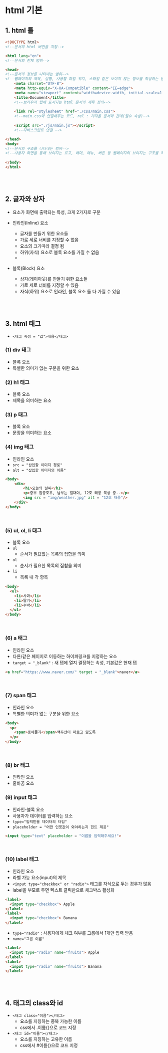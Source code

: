 # html 기본
## 1. html 틀
```html
<!DOCTYPE html>     
<!--문서의 html 버전을 지정-->

<html lang="en">    
<!--문서의 전체 범위-->

<head>      
<!--문서의 정보를 나타내는 범위-->
<!--웹페이지의 제목, 설명, 사용할 파일 위치, 스타일 같은 보이지 않는 정보를 작성하는 범위-->
    <meta charset="UTF-8">
    <meta http-equiv="X-UA-Compatible" content="IE=edge">
    <meta name="viewport" content="width=device-width, initial-scale=1.0">
    <title>Document</title>     
    <!--브라우저 탭에 표시되는 html 문서의 제목 정의-->
    
    <link rel="stylesheet" href="./css/main.css">   
    <!--main.css와 연결해주는 코드, rel : 가져올 문서와 관계(필수 속성)-->
    
    <script src="./js/main.js"></script>    
    <!--자바스크립트 연결 --> 

</head>
<body>      
<!--문서의 구조를 나타내는 범위-->
<!--사용자 화면을 통해 보여지는 로고, 헤더, 메뉴, 버튼 등 웹페이지의 보여지는 구조를 작성하는 범위-->
    
</body>
</html>
```

<br/><br/>

## 2. 글자와 상자
* 요소가 화면에 출력되는 특성, 크게 2가지로 구분


* 인라인(Inline) 요소 
  * 글자를 만들기 위한 요소들
  * 가로 세로 너비를 지정할 수 없음
  * 요소의 크기따라 결정 됨
  * 하위(자식) 요소로 블록 요소를 가질 수 없음
  * 
* 블록(Block) 요소 
  * 상자(레이아웃)를 만들기 위한 요소들
  * 가로 세로 너비를 지정할 수 있음
  * 자식(하위) 요소로 인라인, 블록 요소 둘 다 가질 수 있음


<br><br/>

## 3. html 태그
* `<태그 속성 = "값">내용</태그>`


### (1) div 태그
* 블록 요소
* 특별한 의미가 없는 구분을 위한 요소



### (2) h1 태그
* 블록 요소
* 제목을 의미하는 요소

### (3) p 태그
* 블록 요소
* 문장을 의미하는 요소

### (4) img 태그
* 인라인 요소
* `src = "삽입할 이미지 경로"`
* `alt = "삽입할 이미지의 이름"` 

```html
<body>
    <div>
        <h1>오늘의 날씨</h1>
        <p>중부 집중호우, 남부는 열대야, 12호 태풍 북상 중..</p>
        <img src = "img/weather.jpg" alt = "12호 태풍"/>
    </div>
</body>
```

<br/>

### (5) ul, ol, li 태그
* 블록 요소
* `ul`
  * 순서가 필요없는 목록의 집합을 의미
* `ol`
  * 순서가 필요한 목록의 집합을 의미
* `li`
  * 목록 내 각 항목

```html
<body>
  <ul>
    <li>사과</li>
    <li>딸기</li>
    <li>수박</li>
  </ul>  
</body>
```

<br/>

### (6) a 태그
* 인라인 요소
* 다른/같은 페이지로 이동하는 하이퍼링크를 지정하는 요소
* `target = "_blank"` : 새 탭에 열지 결정하는 속성, 기본값은 현재 탭
```html
<a href="https://www.naver.com/" target = "_blank">naver</a>
```

<br/>


### (7) span 태그
* 인라인 요소
* 특별한 의미가 없는 구분을 위한 요소

```html
<body>
  <p>
    <span>동해물과</span>백두산이 마르고 닳도록
  </p>
</body>
```

<br/>


### (8) br 태그
* 인라인 요소
* 줄바꿈 요소

### (9) input 태그
* 인라인-블록 요소
* 사용자가 데이터를 입력하는 요소
* `type="입력받을 데이터의 타입"`
* `placeholder = "어떤 인풋값이 와야하는지 힌트 제공"`

```html
<input type="text" placeholder = "이름을 입력해주세요!">
```

<br/>


### (10) label 태그
* 인라인 요소
* 라벨 가능 요소(input)의 제목
* `<input type="checkbox" or "radio">` 태그를 자식으로 두는 경우가 많음
* label을 부모로 두면 텍스트 클릭만으로 체크박스 활성화

```html
<label>
  <input type="checkbox"> Apple
</label>
<label>
  <input type="checkbox"> Banana
</label>
```
* `type="radio"` : 사용자에게 체크 여부를 그룹에서 1개만 입력 받음
* `name="그룹 이름"`
```html
<label>
  <input type="radio" name="fruits"> Apple
</label>
<label>
  <input type="radio" name="fruits"> Banana
</label>
```

<br/><br/>


## 4. 태그의 class와 id
* `<태그 class="이름"></태그>`
  * 요소를 지칭하는 중복 가능한 이름
  * css에서 .이름{}으로 코드 지정
* `<태그 id="이름"></태그>`
  * 요소를 지칭하는 고유한 이름
  * css에서 #이름{}으로 코드 지정